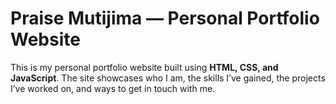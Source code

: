 # Praise Mutijima — Personal Portfolio Website

This is my personal portfolio website built using **HTML, CSS, and JavaScript**. The site showcases who I am, the skills I’ve gained, the projects I’ve worked on, and ways to get in touch with me.
